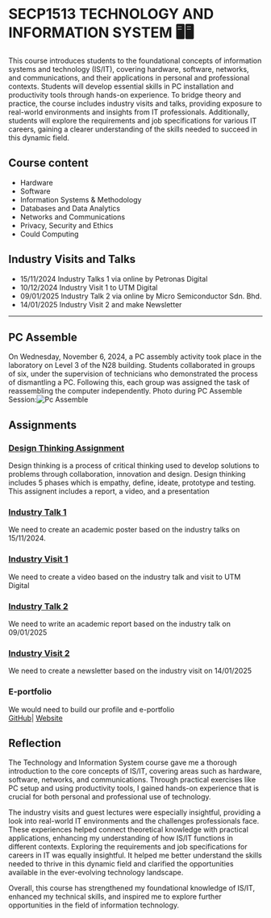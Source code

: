 # SECP1513 TECHNOLOGY AND INFORMATION SYSTEM 🖥️🖥️
This course introduces students to the foundational concepts of information systems and technology (IS/IT), covering hardware, software, networks, and communications, and their applications in personal and professional contexts. Students will develop essential skills in PC installation and productivity tools through hands-on experience. To bridge theory and practice, the course includes industry visits and talks, providing exposure to real-world environments and insights from IT professionals. Additionally, students will explore the requirements and job specifications for various IT careers, gaining a clearer understanding of the skills needed to succeed in this dynamic field.

## Course content 
- Hardware
- Software
- Information Systems & Methodology
- Databases and Data Analytics
- Networks and Communications
- Privacy, Security and Ethics
- Could Computing

## Industry Visits and Talks
- 15/11/2024 Industry Talks 1 via online by Petronas Digital
- 10/12/2024 Industry Visit 1 to UTM Digital
- 09/01/2025 Industry Talk 2 via online by Micro Semiconductor Sdn. Bhd.
- 14/01/2025 Industry Visit 2 and make Newsletter

<hr>

## PC Assemble
On Wednesday, November 6, 2024, a PC assembly activity took place in the laboratory on Level 3 of the N28 building. Students collaborated in groups of six, under the supervision of technicians who demonstrated the process of dismantling a PC. Following this, each group was assigned the task of reassembling the computer independently.
Photo during PC Assemble Session:![Pc Assemble](https://github.com/user-attachments/assets/d313379f-6faf-4106-bc90-e8eb1bdab9f1)


## Assignments
### [Design Thinking Assignment](https://github.com/kwei05/Year1_Sem1/tree/main/SECP1513%20TECHNOLOGY%20AND%20INFORMATION%20SYSTEM/Design%20Thinking%20Project)
Design thinking is a process of critical thinking used to develop solutions to problems through collaboration, innovation and design. Design thinking includes 5 phases which is empathy, define, ideate, prototype and testing. This assignent includes a report, a video, and a presentation

### [Industry Talk 1](https://github.com/kwei05/Year1_Sem1/tree/main/SECP1513%20TECHNOLOGY%20AND%20INFORMATION%20SYSTEM/Industry%20Talk%201)
We need to create an academic poster based on the industry talks on 15/11/2024.

### [Industry Visit 1](https://github.com/kwei05/Year1_Sem1/tree/main/SECP1513%20TECHNOLOGY%20AND%20INFORMATION%20SYSTEM/Industry%20Visit%201)
We need to create a video based on the industry talk and visit to UTM Digital

### [Industry Talk 2](https://github.com/kwei05/Year1_Sem1/tree/main/SECP1513%20TECHNOLOGY%20AND%20INFORMATION%20SYSTEM/Industry%20Talk%202)
We need to write an academic report based on the industry talk on 09/01/2025

### [Industry Visit 2](https://github.com/kwei05/Year1_Sem1/tree/main/SECP1513%20TECHNOLOGY%20AND%20INFORMATION%20SYSTEM/Industry%20Visit%202)
We need to create a newsletter based on the industry visit on 14/01/2025

### E-portfolio
We would need to build our profile and e-portfolio
<br>
[GitHub](https://github.com/edwinoo05)| [Website](https://edwinoo05.github.io/)

## Reflection
The Technology and Information System course gave me a thorough introduction to the core concepts of IS/IT, covering areas such as hardware, software, networks, and communications. Through practical exercises like PC setup and using productivity tools, I gained hands-on experience that is crucial for both personal and professional use of technology.

The industry visits and guest lectures were especially insightful, providing a look into real-world IT environments and the challenges professionals face. These experiences helped connect theoretical knowledge with practical applications, enhancing my understanding of how IS/IT functions in different contexts.
Exploring the requirements and job specifications for careers in IT was equally insightful. It helped me better understand the skills needed to thrive in this dynamic field and clarified the opportunities available in the ever-evolving technology landscape.

Overall, this course has strengthened my foundational knowledge of IS/IT, enhanced my technical skills, and inspired me to explore further opportunities in the field of information technology.
